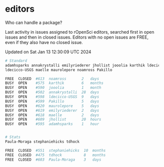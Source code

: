 # editors

Who can handle a package?

Last activity in issues assigned to rOpenSci editors, searched first in open
issues and then in closed issues. Editors with no open issues are FREE, even if
they also have no closed issue.


Updated on Sat Jan 13 12:30:09 UTC 2024

```bash
# Standard
adamhsparks annakrystalli emilyriederer jhollist jooolia karthik ldecicco
ldecicco-USGS maelle maurolepore noamross Pakillo

FREE  CLOSED  #613  noamross       2   days
BUSY  OPEN    #575  karthik        6   months
BUSY  OPEN    #590  jooolia        1   month
BUSY  OPEN    #502  annakrystalli  28  days
BUSY  OPEN    #598  ldecicco-USGS  9   days
BUSY  OPEN    #599  Pakillo        5   days
BUSY  OPEN    #620  maurolepore    5   days
BUSY  OPEN    #619  emilyriederer  2   days
BUSY  OPEN    #618  maelle         2   days
BUSY  OPEN    #609  jhollist       20  hours
BUSY  OPEN    #595  adamhsparks    1   hour


# Stats
Paula-Moraga stephaniehicks tdhock

FREE  CLOSED  #551  stephaniehicks  10  months
FREE  CLOSED  #475  tdhock          8   months
FREE  CLOSED  #603  Paula-Moraga    3   days
```

